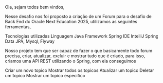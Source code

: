 Ola, sejam todos bem vindos,

Nesse desafio nos foi proposto a criação de um Forum para o desafio de Back End do Oracle Next Education 2025, utilizamos as seguintes ferramentas,

Tecnologias utilizadas
Linguagem Java
Framework Spring
IDE IntelliJ
Spring Data JPA, Mysql, Flyway

Nosso projeto tem que ser capaz de fazer o que basicamente todo forum precisa, criar, atualizar, excluir e mostrar tudo que é criado, para isso, criamos uma API REST utilizando o Spring, com ela conseguimos


Criar um novo topico
Mostrar todos os topicos
Atualizar um topico
Deletar um topico
Mostrar um topico especifico
